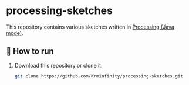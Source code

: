 # processing-sketches

This repository contains various sketches written in [Processing (Java mode)](https://processing.org/).

## 🔧 How to run

1. Download this repository or clone it:
   ```bash
   git clone https://github.com/Krminfinity/processing-sketches.git
